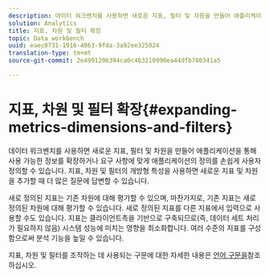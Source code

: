 ```yaml
---
description: 데이터 워크벤치를 사용하면 새로운 지표, 필터 및 차원을 만들어 애플리케이션을 통해 사용 가능한 정보를 확장하거나 요구 사항에 맞게 애플리케이션의 정의를 손쉽게 사용자 정의할 수 있습니다. 지표, 차원 및 필터의 개방형 특성을 사용하면 새로운 지표 및 차원을 추가할 때 더 많은 질문에 답변할 수 있습니다.
solution: Analytics
title: 지표, 차원 및 필터 확장
topic: Data workbench
uuid: eaec0731-1916-4063-9fda-3a92ee325024
translation-type: tm+mt
source-git-commit: 2e4991206394ca0c463210990ea44dfb700341a5

---
```



# 지표, 차원 및 필터 확장{#expanding-metrics-dimensions-and-filters}

데이터 워크벤치를 사용하면 새로운 지표, 필터 및 차원을 만들어 애플리케이션을 통해 사용 가능한 정보를 확장하거나 요구 사항에 맞게 애플리케이션의 정의를 손쉽게 사용자 정의할 수 있습니다. 지표, 차원 및 필터의 개방형 특성을 사용하면 새로운 지표 및 차원을 추가할 때 더 많은 질문에 답변할 수 있습니다.

새로 정의된 지표는 기존 차원에 대해 평가할 수 있으며, 마찬가지로, 기존 지표는 새로 정의된 차원에 대해 평가할 수 있습니다. 새로 정의된 지표를 다른 지표에서 입력으로 사용할 수도 있습니다. 지표는 클라이언트측을 기반으로 구축되므로(즉, 데이터 세트 처리가 필요하지 않음) 시스템 성능에 미치는 영향을 최소화합니다. 여러 수준의 지표를 구성함으로써 분석 기능을 높일 수 있습니다.

지표, 차원 및 필터를 조작하는 데 사용되는 구문에 대한 자세한 내용은 [언어 구문을](https://docs.adobe.com/content/help/en/data-workbench/using/client/qry-lang-syntx/c-qry-lang-syntx.html)참조하십시오.
